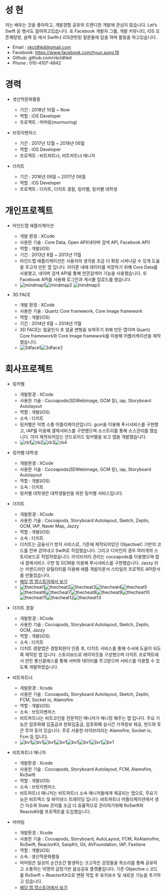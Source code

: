 # 성 현
저는 배우는 것을 좋아하고, 개발경험 공유와 트렌디한 개발에 관심이 많습니다. Let’s Swift 등 행사도 참여하고있습니다.
또 Facebook 개발자 그룹, 개발 커뮤니티, iOS 오픈채팅방, 슬랙 등 에서 Swift나 iOS관련된 질문들에 답을 하며 활동을 하고있습니다.

- Email : vkcldhkd@gmail.com
- Facebook:  https://www.facebook.com/hyun.sung.18
- Github:  github.com/vkcldhkd
- Phone : 010-4107-4942

# 경력
- 생산적문화활동
	- 기간 : 2018년 10월 ~ Now
	- 역할 : iOS Developer
	- 프로젝트 : 머머링(murmuring)

- 브릿지벤처스
	- 기간 : 2017년 12월 ~ 2018년 06월
	- 역할 : iOS Developer
	- 프로젝트 : 비트파트너, 비트파트너 매니저
 
- 더치트
	- 기간 : 2016년 09월 ~ 2017년 08월
	- 역할 : iOS Developer
	- 프로젝트 : 더치트, 더치트 경찰, 링커벨, 링커벨 대학생

# 개인프로젝트
- 마인드맵 애플리케이션  
	- 개발 환경 : XCode  
	- 사용한 기술 : Core Data, Open API(네이버 검색 API, Facebook API)  
	- 역할 : 개발(iOS)  
	- 기간 : 2013년 8월 ~ 2013년 11월
	- 마인드맵 애플리케이션은 사용자의 생각을 조금 더 확장 시켜나갈 수 있게 도움을 주고자 만든 앱 입니다. 아이폰 내에 데이터를 저장하기 위해 Core Data를 사용했고, 네이버 검색 API를 통해 연관검색어 기능을 사용했습니다. 또 Facebook API를 사용해 로그인과 게시물 업로드를 했습니다.
	- ![mindmap1](https://github.com/vkcldhkd/resume/blob/master/images/mindmap1.png)![mindmap2](https://github.com/vkcldhkd/resume/blob/master/images/mindmap2.png) ![mindmap3](https://github.com/vkcldhkd/resume/blob/master/images/mindmap3.png)

- 3D FACE  
	- 개발 환경 : XCode  
	- 사용한 기술 : Quartz Core framework, Core Image framework  
	- 역할 : 개발(iOS)  
	- 기간 : 2014년 8월 ~ 2014년 11월
	- 3D FACE는 얼굴인식 후 얼굴 변형을 보여주기 위해 만든 앱이며 Quartz Core framework와 Core Image framework를 이용해 어플리케이션을 제작했습니다.
	- ![3dface1](https://github.com/vkcldhkd/resume/blob/master/images/3dface1.png)![3dface2](https://github.com/vkcldhkd/resume/blob/master/images/3dface2.png)

# 회사프로젝트
- 링커벨  
	- 개발환경 : XCode  
	- 사용한 기술 : Cocoapods(SDWebimage, GCM 등), iap, Storyboard Autolayout  
	- 역할 : 개발(iOS)  
	- 소속 : 더치트  
	- 링커벨은 익명 소통 어플리케이션입니다. gcm을 이용해 푸시서비스를 구현했고, IAP를 이용해 결제서비스를 구현했으며 소스트리를 통해 소스관리를 했습니다. 이미 제작되어있는 안드로이드 링커벨을 보고 앱을 개발했습니다.
	- ![rb1](https://github.com/vkcldhkd/resume/blob/master/images/rb1.png)![rb2](https://github.com/vkcldhkd/resume/blob/master/images/rb2.png)![rb3](https://github.com/vkcldhkd/resume/blob/master/images/rb3.png)![rb4](https://github.com/vkcldhkd/resume/blob/master/images/rb4.png)

- 링커벨  대학생
	- 개발환경 : XCode  
	- 사용한 기술 : Cocoapods(SDWebimage, GCM 등), iap, Storyboard Autolayout  
	- 역할 : 개발(iOS)  
	- 소속 : 더치트  
	- 링커벨 대학생은 대학생들만을 위한 링커벨 서비스입니다. 
	
- 더치트  
	- 개발환경 : XCode  
	- 사용한 기술 : Cocoapods, Storyboard Autolayout, Sketch, Zeplin, GCM, IAP, Naver Map, Jazzy  
	- 역할 : 개발(iOS)  
	- 소속 : 더치트  
	- 더치트는 금융사기 방지 서비스로, 기존에 제작되어있던 ObjectiveC 기반의 코드를 전부 걷어내고 Swift로 작업했습니다. 그리고 디자인의 경우 여러개의 스토리보드로 작업하였습니다. 라이브러리 관리는 cocoapods를 이용했으며 앱 내 결제서비스 구현 및 GCM을 이용해 푸시서비스를 구현했습니다. Jazzy 라는 커맨드라인 유틸리티를 이용해 애플 개발자문서 스타일의 프로젝트 API문서를 만들었습니다. 
	- [해당 앱 앱스토어에서 보기](https://apps.apple.com/kr/app/%EB%8D%94%EC%B9%98%ED%8A%B8-%EC%82%AC%EA%B8%B0%ED%94%BC%ED%95%B4-%EC%A0%95%EB%B3%B4%EA%B3%B5%EC%9C%A0-%EA%B3%B5%EC%8B%9D-%EC%95%B1/id634456915)
	- ![thecheat1](https://github.com/vkcldhkd/resume/blob/master/images/thecheat1.png)![thecheat2](https://github.com/vkcldhkd/resume/blob/master/images/thecheat2.png)![thecheat3](https://github.com/vkcldhkd/resume/blob/master/images/thecheat3.png)![thecheat4](https://github.com/vkcldhkd/resume/blob/master/images/thecheat4.png)![thecheat5](https://github.com/vkcldhkd/resume/blob/master/images/thecheat5.png)![thecheat6](https://github.com/vkcldhkd/resume/blob/master/images/thecheat6.png)![thecheat7](https://github.com/vkcldhkd/resume/blob/master/images/thecheat7.png)![thecheat8](https://github.com/vkcldhkd/resume/blob/master/images/thecheat8.png)![thecheat9](https://github.com/vkcldhkd/resume/blob/master/images/thecheat9.png)![thecheat10](https://github.com/vkcldhkd/resume/blob/master/images/thecheat10.png)![thecheat11](https://github.com/vkcldhkd/resume/blob/master/images/thecheat11.png)![thecheat12](https://github.com/vkcldhkd/resume/blob/master/images/thecheat12.png)![thecheat13](https://github.com/vkcldhkd/resume/blob/master/images/thecheat13.png)


- 더치트 경찰  
	- 개발환경 : XCode  
	- 사용한 기술 : Cocoapods, Storyboard Autolayout, Sketch, Zeplin, GCM, Jazzy  
	- 역할 : 개발(iOS)  
	- 소속 : 더치트  
	- 더치트 경찰앱은 경찰회원이 인증 후, 더치트 서비스를 통해 수사에 도움이 되도록 제작된 앱 입니다. 스토리보드로 레이아웃을 구성했으며 더치트 프로젝트에서 만든 통신클래스를 통해 서버와 데이터를 주고받으며 서비스를 이용할 수 있도록 개발하였습니다.

- 비트파트너  
	- 개발환경 : Xcode  
	- 사용한 기술 : Cocoapods, Storyboard Autolayout, Sketch, Zeplin, FCM, Socket io, Alamofire  
	- 역할 : 개발(iOS)  
	- 소속 : 브릿지벤처스  
	- 비트파트너는 비트코인을 전문적인 매니저가 매니징 해주는 앱 입니다. 주요 기능은 암호화폐 입출금과 원화입출금, 암호화폐 실시간 가격정보 제공, 펀드와 토큰 투자 등이 있습니다. 주로 사용한 라이브러리는 Alamofire, Socket io, Fcm 등 입니다.
	- ![bv1](https://github.com/vkcldhkd/resume/blob/master/images/bv1.png)![bv1](https://github.com/vkcldhkd/resume/blob/master/images/bv2.png)![bv1](https://github.com/vkcldhkd/resume/blob/master/images/bv3.png)![bv1](https://github.com/vkcldhkd/resume/blob/master/images/bv4.png)![bv1](https://github.com/vkcldhkd/resume/blob/master/images/bv5.png)![bv1](https://github.com/vkcldhkd/resume/blob/master/images/bv6.png)![bv1](https://github.com/vkcldhkd/resume/blob/master/images/bv7.png)![bv1](https://github.com/vkcldhkd/resume/blob/master/images/bv8.png)

- 비트파트너 매니저  
	- 개발환경 : Xcode  
	- 사용한 기술 : Cocoapods, Storyboard Autolayout, FCM, Alamofire, RxSwift  
	- 역할 : 개발(iOS)  
	- 소속 : 브릿지벤처스  
	- 비트파트너 매니저는 비트파트너 소속 매니저들에게 제공되는 앱으로, 주요기능은 비트렉스 및 바이낸스 트레이딩 입니다. 비트파트너 어플리케이션에서 생긴 이슈와 State 관리를 조금 더 효율적으로 관리하기위해 RxSwift와 ReactoKit를 프로젝트를 도입했습니다.

- 머머링  
	- 개발환경 : Xcode  
	- 사용한 기술 : Cocoapods, Storyboard, AutoLayout, FCM, RxAlamofire, RxSwift, ReactorKit, SanpKit, Git, AVFoundation, IAP, Fastlane
	- 역할 : 개발(iOS)  
	- 소속 : 생산적문화활동  
	- 머머링은 일상의 순간순간 발생하는 크고작은 감정들을 목소리를 통해 공유하고 소통하는 익명의 감정기반 음성공유 플랫폼입니다. 기존 Objective c 코드를 RxSwift + ReactorKit으로 변환 작업 후 유지보수 및 새로운 기능을 추가하고 있습니다.
	- [해당 앱 앱스토어에서 보기](https://apps.apple.com/kr/app/%EB%A8%B8%EB%A8%B8%EB%A7%81-%EC%9D%BC%EC%83%81%EC%9D%84-%EB%8B%B4%EB%8A%94-%EB%AA%A9%EC%86%8C%EB%A6%AC/id1384878309)